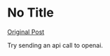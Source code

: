 # No Title

[Original Post](https://discourse.onlinedegree.iitm.ac.in/t/163247/95)

<p>Try sending an api call to openai.</p>